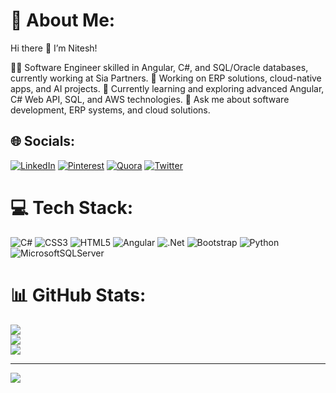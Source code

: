 # 💫 About Me:
Hi there 👋 I’m Nitesh!

🧑‍💻 Software Engineer skilled in Angular, C#, and SQL/Oracle databases, currently working at Sia Partners.
🔭 Working on ERP solutions, cloud-native apps, and AI projects.
🌱 Currently learning and exploring advanced Angular, C# Web API, SQL, and AWS technologies.
💬 Ask me about software development, ERP systems, and cloud solutions.


## 🌐 Socials:
[![LinkedIn](https://img.shields.io/badge/LinkedIn-%230077B5.svg?logo=linkedin&logoColor=white)](https://linkedin.com/in/niteshvishwakarma) [![Pinterest](https://img.shields.io/badge/Pinterest-%23E60023.svg?logo=Pinterest&logoColor=white)](https://pinterest.com/Niteshv_73/) [![Quora](https://img.shields.io/badge/Quora-%23B92B27.svg?logo=Quora&logoColor=white)](https://quora.com/profile/Nitesh-Vishwakarma-175) [![Twitter](https://img.shields.io/badge/Twitter-%231DA1F2.svg?logo=Twitter&logoColor=white)](https://twitter.com/Niteshv_73) 

# 💻 Tech Stack:
![C#](https://img.shields.io/badge/c%23-%23239120.svg?style=flat&logo=c-sharp&logoColor=white) ![CSS3](https://img.shields.io/badge/css3-%231572B6.svg?style=flat&logo=css3&logoColor=white) ![HTML5](https://img.shields.io/badge/html5-%23E34F26.svg?style=flat&logo=html5&logoColor=white) ![Angular](https://img.shields.io/badge/angular-%23DD0031.svg?style=flat&logo=angular&logoColor=white) ![.Net](https://img.shields.io/badge/.NET-5C2D91?style=flat&logo=.net&logoColor=white) ![Bootstrap](https://img.shields.io/badge/bootstrap-%23563D7C.svg?style=flat&logo=bootstrap&logoColor=white) ![Python](https://img.shields.io/badge/python-3670A0?style=flat&logo=python&logoColor=ffdd54) ![MicrosoftSQLServer](https://img.shields.io/badge/Microsoft%20SQL%20Sever-CC2927?style=flat&logo=microsoft%20sql%20server&logoColor=white)
# 📊 GitHub Stats:
![](https://github-readme-stats.vercel.app/api?username=niteshv69&theme=radical&hide_border=true&include_all_commits=true&count_private=true)<br/>
![](https://github-readme-streak-stats.herokuapp.com/?user=niteshv69&theme=radical&hide_border=true)<br/>
![](https://github-readme-stats.vercel.app/api/top-langs/?username=niteshv69&theme=radical&hide_border=true&include_all_commits=true&count_private=true&layout=compact)

---
[![](https://visitcount.itsvg.in/api?id=niteshv69&icon=0&color=8)](https://visitcount.itsvg.in)

<!-- Proudly created with GPRM ( https://gprm.itsvg.in ) -->
